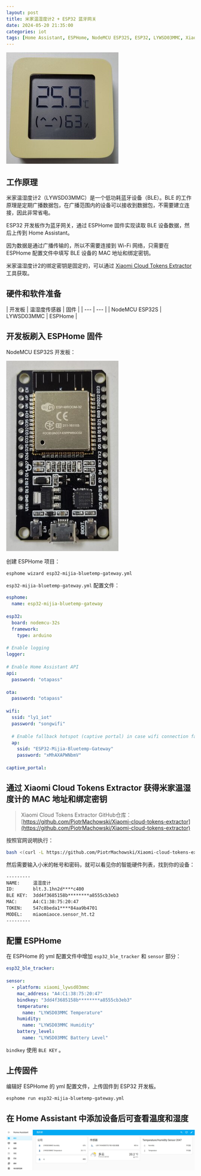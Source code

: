 ```yaml
---
layout: post
title: 米家温湿度计2 + ESP32 蓝牙网关
date: 2024-05-20 21:35:00
categories: iot
tags: [Home Assistant, ESPHome, NodeMCU ESP32S, ESP32, LYWSD03MMC, Xiaomi, Bluetooth, BLE]
---
```

![LYWSD03MMC](/assets/img/ESP32-Bluetooth-gateway/LYWSD03MMC.jpg)

## 工作原理

米家温湿度计2（LYWSD03MMC）是一个低功耗蓝牙设备（BLE）。BLE 的工作原理是定期广播数据包，在广播范围内的设备可以接收到数据包，不需要建立连接，因此非常省电。

ESP32 开发板作为蓝牙网关，通过 ESPHome 固件实现读取 BLE 设备数据，然后上传到 Home Assistant。

因为数据是通过广播传输的，所以不需要连接到 Wi-Fi 网络，只需要在 ESPHome 配置文件中填写 BLE 设备的 MAC 地址和绑定密钥。

米家温湿度计2的绑定密钥是固定的，可以通过 [Xiaomi Cloud Tokens Extractor](https://github.com/PiotrMachowski/Xiaomi-cloud-tokens-extractor) 工具获取。

## 硬件和软件准备

| 开发板 | 温湿度传感器 | 固件 |
| --- | --- |
| NodeMCU ESP32S | LYWSD03MMC | ESPHome |

## 开发板刷入 ESPHome 固件

NodeMCU ESP32S 开发板：

![nodemcu esp32s](/assets/img/ESP32-Bluetooth-gateway/1.jpg)

创建 ESPHome 项目：

```bash
esphome wizard esp32-mijia-bluetemp-gateway.yml
```

`esp32-mijia-bluetemp-gateway.yml` 配置文件：

```yaml
esphome:
  name: esp32-mijia-bluetemp-gateway

esp32:
  board: nodemcu-32s
  framework:
    type: arduino

# Enable logging
logger:

# Enable Home Assistant API
api:
  password: "otapass"

ota:
  password: "otapass"

wifi:
  ssid: "ly1_iot"
  password: "songwifi"

  # Enable fallback hotspot (captive portal) in case wifi connection fails
  ap:
    ssid: "ESP32-Mijia-Bluetemp-Gateway"
    password: "xMhAXAPWNbmV"

captive_portal:
```

## 通过 Xiaomi Cloud Tokens Extractor 获得米家温湿度计的 MAC 地址和绑定密钥

> Xiaomi Cloud Tokens Extractor GitHub仓库：[https://github.com/PiotrMachowski/Xiaomi-cloud-tokens-extractor](https://github.com/PiotrMachowski/Xiaomi-cloud-tokens-extractor)

按照官网说明执行：

```bash
bash <(curl -L https://github.com/PiotrMachowski/Xiaomi-cloud-tokens-extractor/raw/master/run.sh)
```

然后需要输入小米的帐号和密码，就可以看见你的智能硬件列表，找到你的设备：

```txt
---------
NAME:     温湿度计
ID:       blt.3.1hn2d****c400
BLE KEY:  3dd4f3685158b********a8555cb3eb3
MAC:      A4:C1:38:75:20:47
TOKEN:    547c8beda1****84aa9b4701
MODEL:    miaomiaoce.sensor_ht.t2
---------
```

## 配置 ESPHome

在 ESPHome 的 yml 配置文件中增加 `esp32_ble_tracker` 和 `sensor` 部分：

```yaml
esp32_ble_tracker:

sensor:
  - platform: xiaomi_lywsd03mmc
    mac_address: "A4:C1:38:75:20:47"
    bindkey: "3dd4f3685158b********a8555cb3eb3"
    temperature:
      name: "LYWSD03MMC Temperature"
    humidity:
      name: "LYWSD03MMC Humidity"
    battery_level:
      name: "LYWSD03MMC Battery Level"
```

`bindkey` 使用 `BLE KEY` 。

## 上传固件

编辑好 ESPHome 的 yml 配置文件，上传固件到 ESP32 开发板。

```bash
esphome run esp32-mijia-bluetemp-gateway.yml
```

## 在 Home Assistant 中添加设备后可查看温度和湿度

![Home Assistant](/assets/img/ESP32-Bluetooth-gateway/2.jpg)
